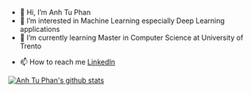 - 👋 Hi, I’m Anh Tu Phan
- 👀 I’m interested in Machine Learning especially Deep Learning applications
- 🌱 I’m currently learning Master in Computer Science at University of Trento
<!-- - 💞️ I’m looking to collaborate on ... -->
- 📫 How to reach me [LinkedIn](https://www.linkedin.com/in/anhtu-phan/)

[![Anh Tu Phan's github stats](https://github-readme-stats.vercel.app/api?username=anhtu-phan&show_icons=true&count_private=true)](https://github.com/anhtu-phan)
<!---
anhtu-phan/anhtu-phan is a ✨ special ✨ repository because its `README.md` (this file) appears on your GitHub profile.
You can click the Preview link to take a look at your changes.
--->
